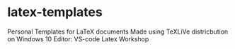 # latex-templates
Personal Templates for LaTeX documents
Made using TeXLiVe districbution on Windows 10
Editor: VS-code Latex Workshop
